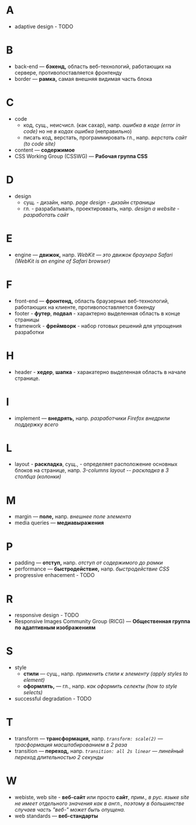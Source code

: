 # A

- adaptive design - TODO

# B

- back-end — **бэкенд,** область веб-технологий, работающих на сервере, противопоставляется фронтенду
- border — **рамка,** самая внешняя видимая часть блока

# C

- code
	- код, сущ., неисчисл. (как сахар), напр. _ошибка в коде (error in code)_ но не _в кодах ошибка_ (неправильно)
	- писать код, верстать, программировать гл., напр. _верстать сайт (to code site)_
- content — **содержимое**
- CSS Working Group (CSSWG) — **Рабочая группа CSS**

# D

- design 
	- сущ. - дизайн, напр. _page design - дизайн страницы_
	- гл. - разрабатывать, проектироввать, напр.  _design a website - разработать сайт_
# E

- engine — **движок,** напр. _WebKit — это движок браузера Safari (WebKit is an engine of Safari browser)_

# F

- front-end — **фронтенд,** область браузерных веб-технологий, работающих на клиенте, противопоставляется бэкенду
- footer - **футер**, **подвал** - характерно выделенная область в конце страницы
- framework - **фреймворк** - набор готовых решений для упрощения разработки

# H

- header - **хедер**, **шапка** - харакатерно выделенная область в начале странице. 

# I

- implement — **внедрять,** напр. _разработчики Firefox внедрили поддержку всего_

# L

- layout - **раскладка**, сущ., - определяет расположение основных блоков на странице,  напр. _3-columns layout -- раскладка в 3 столбца (колонки)_

# M

- margin — **поле,** напр. _внешнее поле элемента_
- media queries — **медиавыражения**

# P

- padding — **отступ,** напр. _отступ от содержимого до рамки_
- performance — **быстродействие,** напр. _быстродействие CSS_
- progressive enhacement - TODO

# R

- responsive design - TODO
- Responsive Images Community Group (RICG) — **Общественная группа по адаптивным изображениям**

# S

- style
	- **стили** — сущ., напр. _применить стили к элементу (apply styles to element)_
	- **оформлять,** — гл., напр. _как оформить селекты (how to style selects)_
- successful degradation - TODO

# T

- transform — **трансформация,** напр. _`transform: scale(2)` — трасформация масштабированием в 2 раза_
- transition — **переход,** напр. _`transition: all 2s linear` — линейный переход длительностью 2 секунды_

# W

- webiste, web site - **веб-сайт** или просто **сайт**, _прим., в рус. языке site не имеет отдельного значения как в англ., поэтому в большинстве случаев часть "веб-" может быть опущена._  
- web standards — **веб-стандарты**
